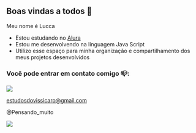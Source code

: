 ## Boas vindas a todos 🤙

Meu nome é Lucca

- Estou estudando no [Alura](https://www.alura.com.br)
- Estou me desenvolvendo na linguagem Java Script
- Utilizo esse espaço para minha organização e compartilhamento dos meus projetos desenvolvidos

### Você pode entrar em contato comigo 📪:
![](https://tenor.com/pt-BR/view/monkey-pissed-gif-9755225)

 
 estudosdovissicaro@gmail.com

 @Pensando_muito

![](https://media1.tenor.com/m/VwzInr5EDMMAAAAd/fadsfantasy.gif)
